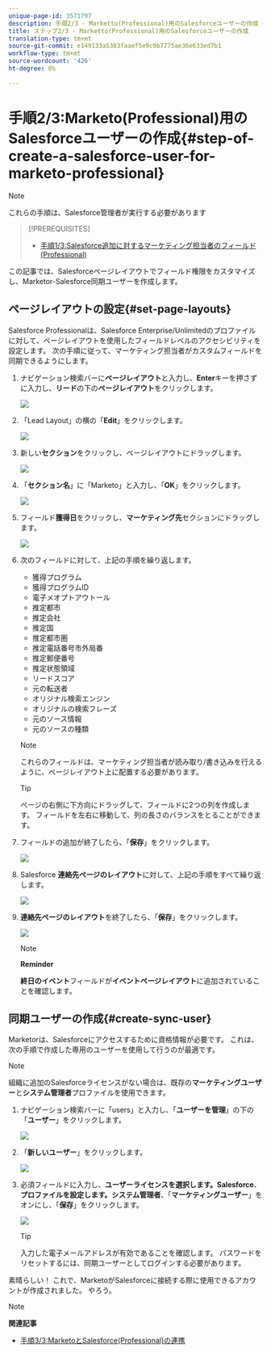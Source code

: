 ```yaml
---
unique-page-id: 3571797
description: 手順2/3 - Marketto(Professional)用のSalesforceユーザーの作成 — Marketto Docs — 製品ドキュメント
title: ステップ2/3 - Marketto(Professional)用のSalesforceユーザーの作成
translation-type: tm+mt
source-git-commit: e149133a5383faaef5e9c9b7775ae36e633ed7b1
workflow-type: tm+mt
source-wordcount: '426'
ht-degree: 0%

---
```



# 手順2/3:Marketo(Professional)用のSalesforceユーザーの作成{#step-of-create-a-salesforce-user-for-marketo-professional}

>[!NOTE]
>
>これらの手順は、Salesforce管理者が実行する必要があります

>[!PREREQUISITES]
>
>* [手順1/3:Salesforce追加に対するマーケティング担当者のフィールド(Professional)](step-1-of-3-add-marketo-fields-to-salesforce-professional.md)

>



この記事では、Salesforceページレイアウトでフィールド権限をカスタマイズし、Marketor-Salesforce同期ユーザーを作成します。

## ページレイアウトの設定{#set-page-layouts}

Salesforce Professionalは、Salesforce Enterprise/Unlimitedのプロファイルに対して、ページレイアウトを使用したフィールドレベルのアクセシビリティを設定します。 次の手順に従って、マーケティング担当者がカスタムフィールドを同期できるようにします。

1. ナビゲーション検索バーに&#x200B;**ページレイアウト**&#x200B;と入力し、**Enter**&#x200B;キーを押さずに入力し、**リード**&#x200B;の下の&#x200B;**ページレイアウト**&#x200B;をクリックします。

   ![](assets/image2016-2-26-12-3a58-3a32.png)

1. 「Lead Layout」の横の「**Edit**」をクリックします。

   ![](assets/image2016-2-26-13-3a2-3a46.png)

1. 新しい&#x200B;**セクション**&#x200B;をクリックし、ページレイアウトにドラッグします。

   ![](assets/image2014-12-9-12-3a56-3a40.png)

1. 「**セクション名**」に「Marketo」と入力し、「**OK**」をクリックします。

   ![](assets/image2014-12-9-12-3a56-3a52.png)

1. フィールド&#x200B;**獲得日**&#x200B;をクリックし、**マーケティング先**&#x200B;セクションにドラッグします。

   ![](assets/image2014-12-9-12-3a57-3a0.png)

1. 次のフィールドに対して、上記の手順を繰り返します。

   * 獲得プログラム
   * 獲得プログラムID
   * 電子メオプトアウトール
   * 推定都市
   * 推定会社
   * 推定国
   * 推定都市圏
   * 推定電話番号市外局番
   * 推定郵便番号
   * 推定状態領域
   * リードスコア
   * 元の転送者
   * オリジナル検索エンジン
   * オリジナルの検索フレーズ
   * 元のソース情報
   * 元のソースの種類

   >[!NOTE]
   >
   >これらのフィールドは、マーケティング担当者が読み取り/書き込みを行えるように、ページレイアウト上に配置する必要があります。

   >[!TIP]
   >
   >ページの右側に下方向にドラッグして、フィールドに2つの列を作成します。 フィールドを左右に移動して、列の長さのバランスをとることができます。

1. フィールドの追加が終了したら、「**保存**」をクリックします。

   ![](assets/image2014-12-9-12-3a57-3a10.png)

1. Salesforce **連絡先ページのレイアウト**&#x200B;に対して、上記の手順をすべて繰り返します。

   ![](assets/image2016-2-26-13-3a10-3a1.png)

1. **連絡先ページのレイアウト**&#x200B;を終了したら、「**保存**」をクリックします。

   ![](assets/image2014-12-9-12-3a57-3a30.png)

   >[!NOTE]
   >
   >**Reminder**
   >
   >
   >**終日のイベント**&#x200B;フィールドが&#x200B;**イベントページレイアウト**&#x200B;に追加されていることを確認します。

## 同期ユーザーの作成{#create-sync-user}

Marketorは、Salesforceにアクセスするために資格情報が必要です。 これは、次の手順で作成した専用のユーザーを使用して行うのが最適です。

>[!NOTE]
>
>組織に追加のSalesforceライセンスがない場合は、既存の&#x200B;**マーケティングユーザー**&#x200B;と&#x200B;**システム管理者**&#x200B;プロファイルを使用できます。

1. ナビゲーション検索バーに「users」と入力し、「**ユーザーを管理**」の下の「**ユーザー**」をクリックします。

   ![](assets/image2014-12-9-12-3a57-3a42.png)

1. 「**新しいユーザー**」をクリックします。

   ![](assets/image2014-12-9-12-3a58-3a1.png)

1. 必須フィールドに入力し、**ユーザーライセンスを選択します。Salesforce**、**プロファイルを設定します。システム管理者**、「**マーケティングユーザー**」をオンにし、「**保存**」をクリックします。

   ![](assets/image2014-12-9-12-3a58-3a11.png)

   >[!TIP]
   >
   >入力した電子メールアドレスが有効であることを確認します。 パスワードをリセットするには、同期ユーザーとしてログインする必要があります。

素晴らしい！ これで、MarketoがSalesforceに接続する際に使用できるアカウントが作成されました。 やろう。

>[!NOTE]
>
>**関連記事**
>
>* [手順3/3:MarketoとSalesforce(Professional)の連携](step-3-of-3-connect-marketo-and-salesforce-professional.md)

>




